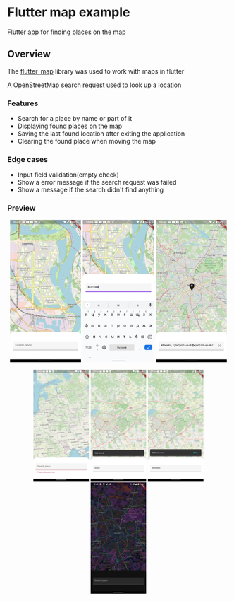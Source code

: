 # Flutter map example

Flutter app for finding places on the map

## Overview

The [flutter_map](https://pub.dev/packages/flutter_map) library was used to work with maps in flutter

A OpenStreetMap search [request](https://nominatim.org/release-docs/develop/api/Search/) used to look up a location

### Features
* Search for a place by name or part of it
* Displaying found places on the map
* Saving the last found location after exiting the application
* Clearing the found place when moving the map

### Edge cases
* Input field validation(empty check)
* Show a error message if the search request was failed
* Show a message if the search didn't find anything

### Preview
<p align="center">
<img src="data/screenshot_1.webp" width="32%"/>
<img src="data/screenshot_2.webp" width="32%"/>
<img src="data/screenshot_3.webp" width="32%"/>
</p>
<p align="center">
<img src="data/screenshot_4.webp" width="25%"/>
<img src="data/screenshot_5.webp" width="25%"/>
<img src="data/screenshot_6.webp" width="25%"/>
<img src="data/screenshot_7.webp" width="25%"/>
</p>


